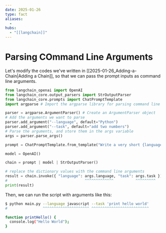 ```yaml
---
date: 2025-01-26
type: fact
aliases:
  -
hubs:
  - "[[langchain]]"
---
```


# Parsing COmmand Line Arguments

Let's modify the codes we've written in [[2025-01-26_Adding-a-Chain|Adding a Chain]], so that we can pass the prompt inputs as command line arguments.

```py
from langchain_openai import OpenAI
from langchain_core.output_parsers import StrOutputParser
from langchain_core.prompts import ChatPromptTemplate
import argparse # Import the argparse library for parsing command line arguments

parser = argparse.ArgumentParser() # Create an ArgumentParser object
# Add the arguments we want to parse
parser.add_argument("--language", default="Python")
parser.add_argument("--task", default="add two numbers")
# Parse the arguments, and store them in the args variable
args = parser.parse_args()

prompt = ChatPromptTemplate.from_template("Write a very short {language} function that will {task}.")

model = OpenAI()

chain = prompt | model | StrOutputParser()

# replace the dictionary values with the command line arguments
result = chain.invoke({ "language": args.language, "task": args.task })
#                                   ^^^^^^^^^^^^^          ^^^^^^^^^
print(result)
```

Then, we can run the script with arguments like this:

```sh
$ python main.py --language javascript --task 'print hello world'
#                ^^^^^^^^^^^^^^^^^^^^^ ^^^^^^^^^^^^^^^^^^^^^^^^^^

function printHello() {
  console.log("Hello World");
}
```



